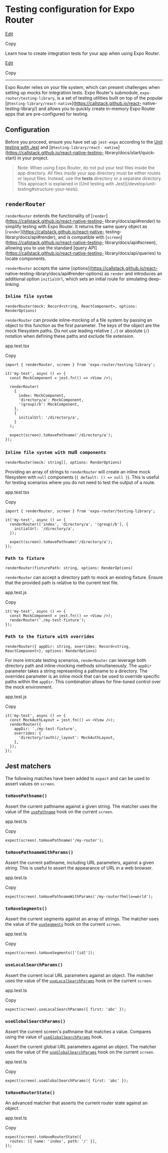 # Testing configuration for Expo Router

[Edit](https://github.com/expo/expo/edit/main/docs/pages/router/reference/testing.mdx)

Copy

Learn how to create integration tests for your app when using Expo Router.

[Edit](https://github.com/expo/expo/edit/main/docs/pages/router/reference/testing.mdx)

Copy

* * *

Expo Router relies on your file system, which can present challenges when
setting up mocks for integration tests. Expo Router's submodule, `expo-
router/testing-library`, is a set of testing utilities built on top of the
popular [`@testing-library/react-native`](https://callstack.github.io/react-
native-testing-library/) and allows you to quickly create in-memory Expo
Router apps that are pre-configured for testing.

## Configuration

Before you proceed, ensure you have set up `jest-expo` according to the [Unit
testing with Jest](/develop/unit-testing) and [`@testing-library/react-
native`](https://callstack.github.io/react-native-testing-
library/docs/start/quick-start) in your project.

> Note: When using Expo Router, do not put your test files inside the app
> directory. All files inside your app directory must be either routes or
> layout files. Instead, use the __tests__ directory or a separate directory.
> This approach is explained in [Unit testing with Jest](/develop/unit-
> testing#structure-your-tests).

## `renderRouter`

`renderRouter` extends the functionality of
[`render`](https://callstack.github.io/react-native-testing-
library/docs/api#render) to simplify testing with Expo Router. It returns the
same query object as [`render`](https://callstack.github.io/react-native-
testing-library/docs/api#render), and is compatible with
[`screen`](https://callstack.github.io/react-native-testing-
library/docs/api#screen), allowing you to use the standard [query
API](https://callstack.github.io/react-native-testing-
library/docs/api/queries) to locate components.

`renderRouter` accepts the same [options](https://callstack.github.io/react-
native-testing-library/docs/api#render-options) as `render` and introduces an
additional option `initialUrl`, which sets an initial route for simulating
deep-linking.

### `Inline file system`

`renderRouter(mock: Record<string, ReactComponent>, options: RenderOptions)`

`renderRouter` can provide inline-mocking of a file system by passing an
object to this function as the first parameter. The keys of the object are the
mock filesystem paths. Do not use leading relative (`./`) or absolute (`/`)
notation when defining these paths and exclude file extension.

app.test.tsx

Copy

    
    
    import { renderRouter, screen } from 'expo-router/testing-library';
    
    it('my-test', async () => {
      const MockComponent = jest.fn(() => <View />);
    
      renderRouter(
        {
          index: MockComponent,
          'directory/a': MockComponent,
          '(group)/b': MockComponent,
        },
        {
          initialUrl: '/directory/a',
        }
      );
    
      expect(screen).toHavePathname('/directory/a');
    });
    

### `Inline file system with `null` components`

`renderRouter(mock: string[], options: RenderOptions)`

Providing an array of strings to `renderRouter` will create an inline mock
filesystem with `null` components (`{ default: () => null }`). This is useful
for testing scenarios where you do not need to test the output of a route.

app.test.tsx

Copy

    
    
    import { renderRouter, screen } from 'expo-router/testing-library';
    
    it('my-test', async () => {
      renderRouter(['index', 'directory/a', '(group)/b'], {
        initialUrl: '/directory/a',
      });
    
      expect(screen).toHavePathname('/directory/a');
    });
    

### `Path to fixture`

`renderRouter(fixturePath: string, options: RenderOptions)`

`renderRouter` can accept a directory path to mock an existing fixture. Ensure
that the provided path is relative to the current test file.

app.test.js

Copy

    
    
    it('my-test', async () => {
      const MockComponent = jest.fn(() => <View />);
      renderRouter('./my-test-fixture');
    });
    

### `Path to the fixture with overrides`

`renderRouter({ appDir: string, overrides: Record<string, ReactComponent>},
options: RenderOptions)`

For more intricate testing scenarios, `renderRouter` can leverage both
directory path and inline-mocking methods simultaneously. The `appDir`
parameter takes a string representing a pathname to a directory. The overrides
parameter is an inline mock that can be used to override specific paths within
the `appDir`. This combination allows for fine-tuned control over the mock
environment.

app.test.js

Copy

    
    
    it('my-test', async () => {
      const MockAuthLayout = jest.fn(() => <View />);
      renderRouter({
        appDir: './my-test-fixture',
        overrides: {
          'directory/(auth)/_layout': MockAuthLayout,
        },
      });
    });
    

## Jest matchers

The following matches have been added to `expect` and can be used to assert
values on `screen`.

### `toHavePathname()`

Assert the current pathname against a given string. The matcher uses the value
of the [`usePathname`](/router/reference/hooks#usepathname) hook on the
current `screen`.

app.test.ts

Copy

    
    
    expect(screen).toHavePathname('/my-router');
    

### `toHavePathnameWithParams()`

Assert the current pathname, including URL parameters, against a given string.
This is useful to assert the appearance of URL in a web browser.

app.test.ts

Copy

    
    
    expect(screen).toHavePathnameWithParams('/my-router?hello=world');
    

### `toHaveSegments()`

Assert the current segments against an array of strings. The matcher uses the
value of the [`useSegments`](/router/reference/hooks#usesegments) hook on the
current `screen`.

app.test.ts

Copy

    
    
    expect(screen).toHaveSegments(['[id]']);
    

### `useLocalSearchParams()`

Assert the current local URL parameters against an object. The matcher uses
the value of the
[`useLocalSearchParams`](/router/reference/hooks#uselocalsearchparams) hook on
the current `screen`.

app.test.ts

Copy

    
    
    expect(screen).useLocalSearchParams({ first: 'abc' });
    

### `useGlobalSearchParams()`

Assert the current screen's pathname that matches a value. Compares using the
value of
[`useGlobalSearchParams`](/router/reference/hooks#useglobalsearchparams) hook.

Assert the current global URL parameters against an object. The matcher uses
the value of the
[`useGlobalSearchParams`](/router/reference/hooks#useglobalsearchparams) hook
on the current `screen`.

app.test.ts

Copy

    
    
    expect(screen).useGlobalSearchParams({ first: 'abc' });
    

### `toHaveRouterState()`

An advanced matcher that asserts the current router state against an object.

app.test.ts

Copy

    
    
    expect(screen).toHaveRouterState({
      routes: [{ name: 'index', path: '/' }],
    });
    

